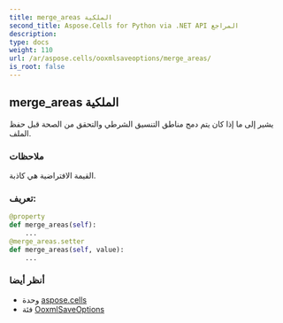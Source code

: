 ```yaml
---
title: merge_areas الملكية
second_title: Aspose.Cells for Python via .NET API المراجع
description:
type: docs
weight: 110
url: /ar/aspose.cells/ooxmlsaveoptions/merge_areas/
is_root: false
---
```

##  merge_areas الملكية

يشير إلى ما إذا كان يتم دمج مناطق التنسيق الشرطي والتحقق من الصحة قبل حفظ الملف.

###  ملاحظات

القيمة الافتراضية هي كاذبة.
###  تعريف:
```python
@property
def merge_areas(self):
    ...
@merge_areas.setter
def merge_areas(self, value):
    ...
```

###  أنظر أيضا
* وحدة [aspose.cells](../../)
* فئة [OoxmlSaveOptions](/cells/python-net/ar/aspose.cells/ooxmlsaveoptions)
